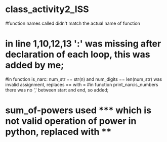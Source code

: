 # class_activity2_ISS
#function names called didn't match the actual name of function
# in line 1,10,12,13 ':' was missing after declaration of each loop, this was added by me;
#in function is_narc: num_str == str(n) and num_digits == len(num_str) was invalid assignment, replaces == with =
#in function print_narcis_numbers there was no ',' between start and end, so added;
# sum_of-powers used *** which is not valid operation of power in python, replaced with **